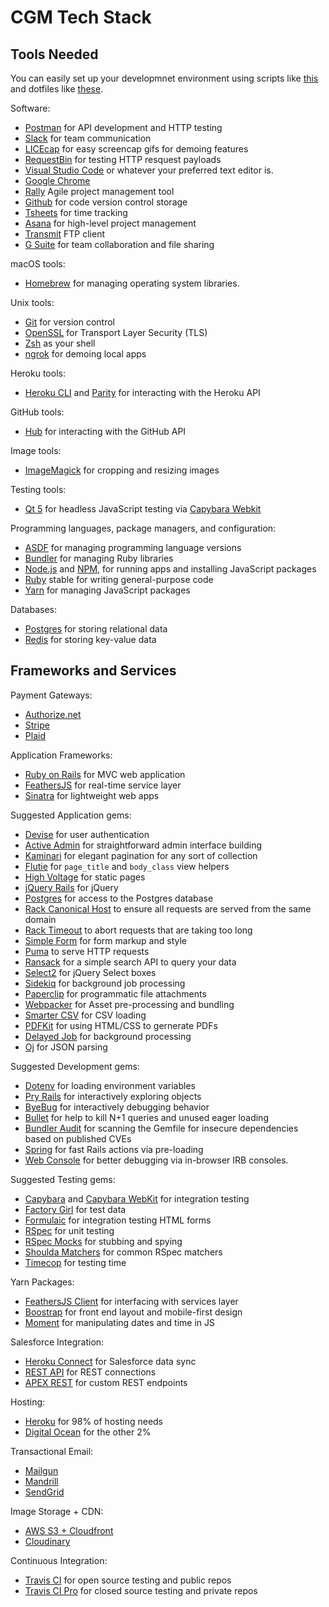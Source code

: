 CGM Tech Stack
==============

Tools Needed
------------

You can easily set up your developmnet environment using scripts like [this](https://github.com/thoughtbot/laptop)
and dotfiles like [these](https://github.com/thoughtbot/dotfiles).

Software:

* [Postman](https://www.getpostman.com/postman) for API development and HTTP testing
* [Slack](https://slack.com/) for team communication
* [LICEcap](https://www.cockos.com/licecap/) for easy screencap gifs for demoing features
* [RequestBin](https://requestbin.fullcontact.com/) for testing HTTP resquest payloads
* [Visual Studio Code](https://code.visualstudio.com/) or whatever your preferred text editor is.
* [Google Chrome](https://www.google.com/chrome/browser/desktop/index.html)
* [Rally](https://rally1.rallydev.com/slm/login.op) Agile project management tool
* [Github](https://github.com/) for code version control storage
* [Tsheets](https://www.tsheets.com/) for time tracking
* [Asana](https://asana.com/) for high-level project management
* [Transmit](https://panic.com/transmit/) FTP client
* [G Suite](https://gsuite.google.com/) for team collaboration and file sharing

macOS tools:

* [Homebrew] for managing operating system libraries.

[Homebrew]: http://brew.sh/

Unix tools:

* [Git] for version control
* [OpenSSL] for Transport Layer Security (TLS)
* [Zsh] as your shell
* [ngrok] for demoing local apps

[Git]: https://git-scm.com/
[OpenSSL]: https://www.openssl.org/
[Zsh]: http://www.zsh.org/
[ngrok]: https://ngrok.com/

Heroku tools:

* [Heroku CLI] and [Parity] for interacting with the Heroku API

[Heroku CLI]: https://devcenter.heroku.com/articles/heroku-cli
[Parity]: https://github.com/thoughtbot/parity

GitHub tools:

* [Hub] for interacting with the GitHub API

[Hub]: http://hub.github.com/

Image tools:

* [ImageMagick] for cropping and resizing images

Testing tools:

* [Qt 5] for headless JavaScript testing via [Capybara Webkit]

[Qt 5]: http://qt-project.org/
[Capybara Webkit]: https://github.com/thoughtbot/capybara-webkit

Programming languages, package managers, and configuration:

* [ASDF] for managing programming language versions
* [Bundler] for managing Ruby libraries
* [Node.js] and [NPM], for running apps and installing JavaScript packages
* [Ruby] stable for writing general-purpose code
* [Yarn] for managing JavaScript packages

[Bundler]: http://bundler.io/
[ImageMagick]: http://www.imagemagick.org/
[Node.js]: http://nodejs.org/
[NPM]: https://www.npmjs.org/
[ASDF]: https://github.com/asdf-vm/asdf
[Ruby]: https://www.ruby-lang.org/en/
[Yarn]: https://yarnpkg.com/en/

Databases:

* [Postgres] for storing relational data
* [Redis] for storing key-value data

[Postgres]: http://www.postgresql.org/
[Redis]: http://redis.io/

Frameworks and Services
----------------------

Payment Gateways:

* [Authorize.net](https://www.authorize.net/)
* [Stripe](https://stripe.com/)
* [Plaid](https://plaid.com/)

Application Frameworks:

* [Ruby on Rails](http://guides.rubyonrails.org/) for MVC web application
* [FeathersJS](https://docs.feathersjs.com/) for real-time service layer
* [Sinatra](http://www.sinatrarb.com/) for lightweight web apps

Suggested Application gems:

* [Devise](https://github.com/plataformatec/devise) for user authentication
* [Active Admin](https://github.com/activeadmin/activeadmin) for straightforward admin interface building
* [Kaminari](https://github.com/kaminari/kaminari) for elegant pagination for any sort of collection
* [Flutie](https://github.com/thoughtbot/flutie) for `page_title` and `body_class` view
  helpers
* [High Voltage](https://github.com/thoughtbot/high_voltage) for static pages
* [jQuery Rails](https://github.com/rails/jquery-rails) for jQuery
* [Postgres](https://github.com/ged/ruby-pg) for access to the Postgres database
* [Rack Canonical Host](https://github.com/tylerhunt/rack-canonical-host) to
  ensure all requests are served from the same domain
* [Rack Timeout](https://github.com/heroku/rack-timeout) to abort requests that are
  taking too long
* [Simple Form](https://github.com/plataformatec/simple_form) for form markup
  and style
* [Puma](https://github.com/puma/puma) to serve HTTP requests
* [Ransack](https://github.com/activerecord-hackery/ransack) for a simple search API to query your data
* [Select2](https://github.com/argerim/select2-rails) for jQuery Select boxes
* [Sidekiq](http://sidekiq.org/) for background job processing
* [Paperclip](https://github.com/thoughtbot/paperclip) for programmatic file attachments
* [Webpacker](https://github.com/rails/webpacker) for Asset pre-processing and bundling
* [Smarter CSV](https://github.com/tilo/smarter_csv) for CSV loading
* [PDFKit](https://github.com/pdfkit/pdfkit) for using HTML/CSS to gernerate PDFs
* [Delayed Job](https://github.com/collectiveidea/delayed_job) for background processing
* [Oj](https://github.com/ohler55/oj) for JSON parsing

Suggested Development gems:

* [Dotenv](https://github.com/bkeepers/dotenv) for loading environment variables
* [Pry Rails](https://github.com/rweng/pry-rails) for interactively exploring
  objects
* [ByeBug](https://github.com/deivid-rodriguez/byebug) for interactively
  debugging behavior
* [Bullet](https://github.com/flyerhzm/bullet) for help to kill N+1 queries and
  unused eager loading
* [Bundler Audit](https://github.com/rubysec/bundler-audit) for scanning the
  Gemfile for insecure dependencies based on published CVEs
* [Spring](https://github.com/rails/spring) for fast Rails actions via
  pre-loading
* [Web Console](https://github.com/rails/web-console) for better debugging via
  in-browser IRB consoles.

Suggested Testing gems:

* [Capybara](https://github.com/jnicklas/capybara) and
  [Capybara WebKit](https://github.com/thoughtbot/capybara-webkit) for
  integration testing
* [Factory Girl](https://github.com/thoughtbot/factory_girl) for test data
* [Formulaic](https://github.com/thoughtbot/formulaic) for integration testing
  HTML forms
* [RSpec](https://github.com/rspec/rspec) for unit testing
* [RSpec Mocks](https://github.com/rspec/rspec-mocks) for stubbing and spying
* [Shoulda Matchers](https://github.com/thoughtbot/shoulda-matchers) for common
  RSpec matchers
* [Timecop](https://github.com/travisjeffery/timecop) for testing time

Yarn Packages:

* [FeathersJS Client](https://github.com/feathersjs/feathers-client) for interfacing with services layer
* [Boostrap](https://www.npmjs.com/package/bootstrap) for front end layout and mobile-first design
* [Moment](https://momentjs.com/) for manipulating dates and time in JS

Salesforce Integration:

* [Heroku Connect](https://www.heroku.com/connect) for Salesforce data sync
* [REST API](https://developer.salesforce.com/docs/atlas.en-us.api_rest.meta/api_rest/intro_what_is_rest_api.htm) for REST connections
* [APEX REST](https://developer.salesforce.com/page/Creating_REST_APIs_using_Apex_REST) for custom REST endpoints

Hosting:

* [Heroku](https://www.heroku.com/) for 98% of hosting needs
* [Digital Ocean](https://www.digitalocean.com/) for the other 2%

Transactional Email:

* [Mailgun](https://www.mailgun.com/)
* [Mandrill](https://www.mandrill.com/)
* [SendGrid](https://sendgrid.com/)

Image Storage + CDN:

* [AWS S3 + Cloudfront](https://aws.amazon.com/cloudfront/)
* [Cloudinary](https://cloudinary.com/)

Continuous Integration:

* [Travis CI](https://travis-ci.org/) for open source testing and public repos
* [Travis CI Pro](https://travis-ci.com/) for closed source testing and private repos